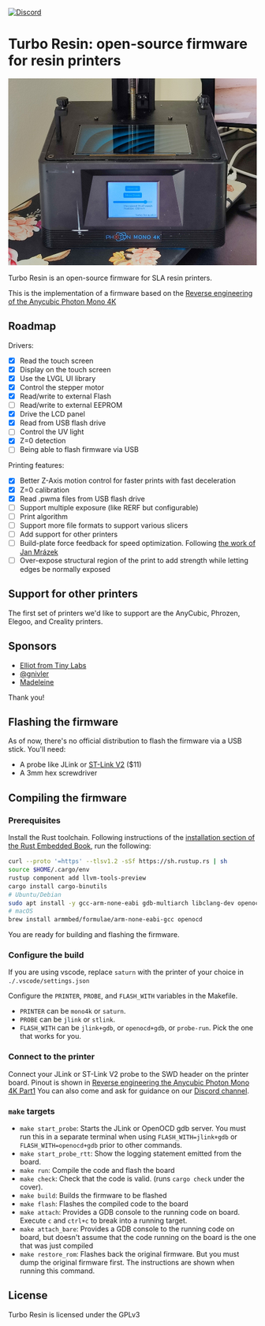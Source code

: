 [![Discord](https://img.shields.io/discord/940395991016828980?label=Discord&logo=discord&logoColor=white)](https://discord.gg/9HSMNYxPAM)

Turbo Resin: open-source firmware for resin printers
====================================================

![Turbo Resin](misc/turbo_resin.jpg)

Turbo Resin is an open-source firmware for SLA resin printers.

This is the implementation of a firmware based on the
[Reverse engineering of the Anycubic Photon Mono 4K](https://github.com/nviennot/reversing-mono4k#readme)

## Roadmap

Drivers:
* [X] Read the touch screen
* [X] Display on the touch screen
* [X] Use the LVGL UI library
* [X] Control the stepper motor
* [X] Read/write to external Flash
* [ ] Read/write to external EEPROM
* [X] Drive the LCD panel
* [X] Read from USB flash drive
* [ ] Control the UV light
* [X] Z=0 detection
* [ ] Being able to flash firmware via USB

Printing features:
* [X] Better Z-Axis motion control for faster prints with fast deceleration
* [X] Z=0 calibration
* [X] Read .pwma files from USB flash drive
* [ ] Support multiple exposure (like RERF but configurable)
* [ ] Print algorithm
* [ ] Support more file formats to support various slicers
* [ ] Add support for other printers
* [ ] Build-plate force feedback for speed optimization. Following [the work of Jan Mrázek](https://blog.honzamrazek.cz/2022/01/prints-not-sticking-to-the-build-plate-layer-separation-rough-surface-on-a-resin-printer-resin-viscosity-the-common-denominator/)
* [ ] Over-expose structural region of the print to add strength while letting
    edges be normally exposed

## Support for other printers

The first set of printers we'd like to support are the AnyCubic, Phrozen,
Elegoo, and Creality printers.

## Sponsors

* [Elliot from Tiny Labs](https://github.com/tinylabs)
* [@gnivler](https://github.com/gnivler)
* [Madeleine](https://github.com/madelbrot)

Thank you!

## Flashing the firmware

As of now, there's no official distribution to flash the firmware via a USB
stick. You'll need:
* A probe like JLink or [ST-Link V2](https://www.amazon.com/HiLetgo-Emulator-Downloader-Programmer-STM32F103C8T6/dp/B07SQV6VLZ) ($11)
* A 3mm hex screwdriver

## Compiling the firmware

### Prerequisites

Install the Rust toolchain. Following instructions of the [installation section of
the Rust Embedded Book](https://docs.rust-embedded.org/book/intro/install.html),
run the following:

```bash
curl --proto '=https' --tlsv1.2 -sSf https://sh.rustup.rs | sh
source $HOME/.cargo/env
rustup component add llvm-tools-preview
cargo install cargo-binutils
# Ubuntu/Debian
sudo apt install -y gcc-arm-none-eabi gdb-multiarch libclang-dev openocd
# macOS
brew install armmbed/formulae/arm-none-eabi-gcc openocd
```

You are ready for building and flashing the firmware.

### Configure the build

If you are using vscode, replace `saturn` with the printer of your choice in
`./.vscode/settings.json`

Configure the `PRINTER`, `PROBE`, and `FLASH_WITH` variables in the Makefile.
* `PRINTER` can be `mono4k` or `saturn`.
* `PROBE` can be `jlink` or `stlink`.
* `FLASH_WITH` can be `jlink+gdb`, or `openocd+gdb`, or `probe-run`. Pick the
  one that works for you.

### Connect to the printer

Connect your JLink or ST-Link V2 probe to the SWD header on the printer board.
Pinout is shown in [Reverse engineering the Anycubic Photon Mono 4K Part1](
https://github.com/nviennot/reversing-mono4k/blob/main/writeup/part1/README.md)
You can also come and ask for guidance on our [Discord channel](https://discord.gg/9HSMNYxPAM).

### `make` targets

* `make start_probe`: Starts the JLink or OpenOCD gdb server. You must run this in a
  separate terminal when using `FLASH_WITH=jlink+gdb` or
  `FLASH_WITH=openocd+gdb` prior to other commands.
* `make start_probe_rtt`: Show the logging statement emitted from the board.
* `make run`: Compile the code and flash the board
* `make check`: Check that the code is valid. (runs `cargo check` under the cover).
* `make build`: Builds the firmware to be flashed
* `make flash`: Flashes the compiled code to the board
* `make attach`: Provides a GDB console to the running code on board. Execute
  `c` and `ctrl+c` to break into a running target.
* `make attach_bare`: Provides a GDB console to the running code on board, but
  doesn't assume that the code running on the board is the one that was just
  compiled
* `make restore_rom`: Flashes back the original firmware. But you must dump the
  original firmware first. The instructions are shown when running this command.

## License

Turbo Resin is licensed under the GPLv3
